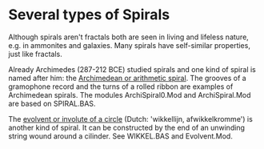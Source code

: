 # Several types of Spirals

Although spirals aren't fractals both are seen in living and lifeless nature, e.g. in ammonites and galaxies. Many spirals have self-similar properties, 
just like fractals. 

Already Archimedes (287-212 BCE) studied spirals and one kind of spiral is named after him: the 
[Archimedean or arithmetic spiral](https://en.wikipedia.org/wiki/Archimedean_spiral). 
The grooves of a gramophone record and the turns of a rolled ribbon are examples of Archimedean spirals.
The modules ArchiSpiral0.Mod and ArchiSpiral.Mod are based on SPIRAL.BAS.

The [evolvent or involute of a circle](https://proofwiki.org/wiki/Parametric_Equation_of_Involute_of_Circle) (Dutch: 'wikkellijn, afwikkelkromme') is another kind of spiral. It can be constructed by the end of an unwinding string wound around a cilinder.
See WIKKEL.BAS and Evolvent.Mod.




